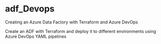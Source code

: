 # adf_Devops
Creating an Azure Data Factory with Terraform and Azure DevOps

Create an ADF with Terraform and deploy it to different environments using Azure DevOps YAML pipelines

